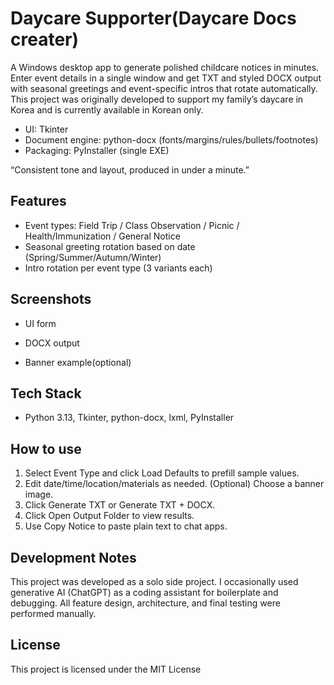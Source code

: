 # Daycare Supporter(Daycare Docs creater)

A Windows desktop app to generate polished childcare notices in minutes.
Enter event details in a single window and get TXT and styled DOCX output with seasonal greetings and event-specific intros that rotate automatically.
This project was originally developed to support my family’s daycare in Korea and is currently available in Korean only.

- UI: Tkinter
- Document engine: python-docx (fonts/margins/rules/bullets/footnotes)
- Packaging: PyInstaller (single EXE)

“Consistent tone and layout, produced in under a minute.”

## Features

- Event types: Field Trip / Class Observation / Picnic / Health/Immunization / General Notice
- Seasonal greeting rotation based on date (Spring/Summer/Autumn/Winter)
- Intro rotation per event type (3 variants each)


## Screenshots
- UI form

- DOCX output

- Banner example(optional)


## Tech Stack

- Python 3.13, Tkinter, python-docx, lxml, PyInstaller

## How to use

1. Select Event Type and click Load Defaults to prefill sample values.
2. Edit date/time/location/materials as needed.
(Optional) Choose a banner image.
3. Click Generate TXT or Generate TXT + DOCX.
4. Click Open Output Folder to view results.
5. Use Copy Notice to paste plain text to chat apps.

## Development Notes

This project was developed as a solo side project.
I occasionally used generative AI (ChatGPT) as a coding assistant for boilerplate and debugging.
All feature design, architecture, and final testing were performed manually.

## License
This project is licensed under the MIT License
